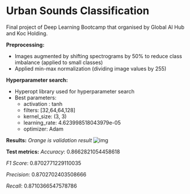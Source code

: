 # Urban Sounds Classification
Final project of Deep Learning Bootcamp that organised by Global AI Hub and Koc Holding.

**Preprocessing:**
* Images augmented by shifting spectrograms by 50% to reduce class imbalance (applied to small classes)
* Applied min-max normalization (dividing image values by 255)

**Hyperparameter search:**
* Hyperopt library used for hyperparameter search
* Best parameters:
	* activation : tanh
	* filters: [32,64,64,128]
	* kernel_size: (3, 3)
	* learning_rate: 4.623998518043979e-05
	* optimizer: Adam

**Results:**
*Orange is validation result*
![img](https://i.hizliresim.com/f4ki41y.png)

**Test metrics:**
*Accuracy*: 0.8662821054458618

*F1 Score*: 0.8702771229110035

*Precision*: 0.8702702403508666

*Recall*: 0.8710366547578786
